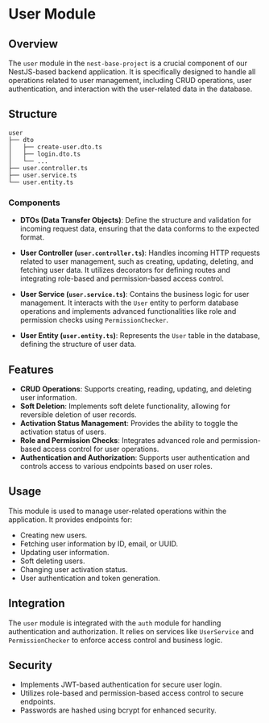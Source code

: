 # User Module

## Overview

The `user` module in the `nest-base-project` is a crucial component of our NestJS-based backend application. It is specifically designed to handle all operations related to user management, including CRUD operations, user authentication, and interaction with the user-related data in the database.

## Structure

```
user
├── dto
│   ├── create-user.dto.ts
│   ├── login.dto.ts
│   └── ...
├── user.controller.ts
├── user.service.ts
└── user.entity.ts
```

### Components

- **DTOs (Data Transfer Objects)**: Define the structure and validation for incoming request data, ensuring that the data conforms to the expected format.

- **User Controller (`user.controller.ts`)**: Handles incoming HTTP requests related to user management, such as creating, updating, deleting, and fetching user data. It utilizes decorators for defining routes and integrating role-based and permission-based access control.

- **User Service (`user.service.ts`)**: Contains the business logic for user management. It interacts with the `User` entity to perform database operations and implements advanced functionalities like role and permission checks using `PermissionChecker`.

- **User Entity (`user.entity.ts`)**: Represents the `User` table in the database, defining the structure of user data.

## Features

- **CRUD Operations**: Supports creating, reading, updating, and deleting user information.
- **Soft Deletion**: Implements soft delete functionality, allowing for reversible deletion of user records.
- **Activation Status Management**: Provides the ability to toggle the activation status of users.
- **Role and Permission Checks**: Integrates advanced role and permission-based access control for user operations.
- **Authentication and Authorization**: Supports user authentication and controls access to various endpoints based on user roles.

## Usage

This module is used to manage user-related operations within the application. It provides endpoints for:

- Creating new users.
- Fetching user information by ID, email, or UUID.
- Updating user information.
- Soft deleting users.
- Changing user activation status.
- User authentication and token generation.

## Integration

The `user` module is integrated with the `auth` module for handling authentication and authorization. It relies on services like `UserService` and `PermissionChecker` to enforce access control and business logic.

## Security

- Implements JWT-based authentication for secure user login.
- Utilizes role-based and permission-based access control to secure endpoints.
- Passwords are hashed using bcrypt for enhanced security.
